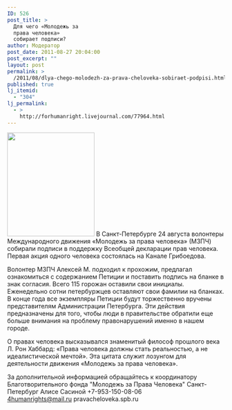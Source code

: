 ```yaml
---
ID: 526
post_title: >
  Для чего «Молодежь за
  права человека»
  собирает подписи?
author: Модератор
post_date: 2011-08-27 20:04:00
post_excerpt: ""
layout: post
permalink: >
  /2011/08/dlya-chego-molodezh-za-prava-cheloveka-sobiraet-podpisi.html
published: true
lj_itemid:
  - "304"
lj_permalink:
  - >
    http://forhumanright.livejournal.com/77964.html
---
```

<a href="http://pics.livejournal.com/forhumanright/pic/00008r2h/"><img src="http://pics.livejournal.com/forhumanright/pic/00008r2h" width="202" height="240" border='0'/></a> В Санкт-Петербурге 24 августа волонтеры Международного движения «Молодежь за права человека» (МЗПЧ) собирали подписи в поддержку Всеобщей декларации прав человека. Первая акция одного человека состоялась на Канале Грибоедова.

Волонтер МЗПЧ Алексей М. подходил к прохожим, предлагал ознакомиться с содержанием Петиции и поставить подпись на бланке в знак согласия. Всего 115 горожан оставили свои инициалы. Еженедельно сотни петербуржцев оставляют свои фамилии на бланках. В конце года все экземпляры Петиции будут торжественно вручены представителям Администрации Петербурга. Эти действия предназначены для того, чтобы люди в правительстве обратили еще больше внимания на проблему правонарушений именно в нашем городе.

О правах человека высказывался знаменитый философ прошлого века Л. Рон Хаббард: «Права человека должны стать реальностью, а не идеалистической мечтой». Эта цитата служит лозунгом для деятельности движения «Молодежь за права человека».

За дополнительной информацией обращайтесь к координатору 
Благотворительного фонда "Молодежь за Права Человека" Санкт-Петербург 
Алисе Сасиной
+7-953-150-08-06 	
4humanrights@mail.ru 
pravacheloveka.spb.ru